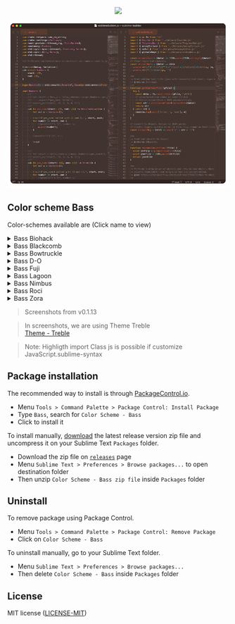 <p align="center">
    <a href="" title="Sublime Version">
        <img src="https://img.shields.io/badge/Build_for_Sublime_text-4143-orange?style=flat&logo=sublime-text"/>
    </a>
</p>

![Color Scheme Bass](assets/screenshots.gif)

## Color scheme Bass

Color-schemes available are (Click name to view)

<details>
  <summary>Bass Biohack</summary>
  <img src="assets/biohack.png" name="Biohack">
</details>
<details>
  <summary>Bass Blackcomb</summary>
  <img src="assets/blackcomb.png" name="Blackcomb">
</details>
<details>
  <summary>Bass Bowtruckle</summary>
  <img src="assets/bowtruckle.png" name="Bowtruckle">
</details>
<details>
  <summary>Bass D-O</summary>
  <img src="assets/d-o.png" name="D-O">
</details>
<details>
  <summary>Bass Fuji</summary>
  <img src="assets/fuji.png" name="Fuji">
</details>
<details>
  <summary>Bass Lagoon</summary>
  <img src="assets/lagoon.png" name="Lagoon">
</details>
<details>
  <summary>Bass Nimbus</summary>
  <img src="assets/nimbus.png" name="Nimbus">
</details>
<details>
  <summary>Bass Roci</summary>
  <img src="assets/roci.png" name="Roci">
</details>
<details>
  <summary>Bass Zora</summary>
  <img src="assets/zora.png" name="Zora">
</details>

> Screenshots from v0.1.13

> In screenshots, we are using Theme Treble  
[Theme - Treble](https://github.com/53v3n3d4/Theme-Treble)  

> Note: Highligth import Class js is possible if customize JavaScript.sublime-syntax

## Package installation

The recommended way to install is through [PackageControl.io](https://packagecontrol.io/packages/Color%20Scheme%20-%20Bass).  
- Menu `Tools > Command Palette > Package Control: Install Package`  
- Type `Bass`, search for `Color Scheme - Bass`  
- Click to install it  

To install manually, [download](https://github.com/53v3n3d4/Color-Scheme-Bass/releases) the latest release version zip file and uncompress it on your Sublime Text `Packages` folder.  
- Download the zip file on [`releases`](https://github.com/53v3n3d4/Color-Scheme-Bass/releases) page  
- Menu `Sublime Text > Preferences > Browse packages...` to open destination folder  
- Then unzip `Color Scheme - Bass zip file` inside `Packages` folder  

## Uninstall

To remove package using Package Control.  
- Menu `Tools > Command Palette > Package Control: Remove Package`  
- Click on `Color Scheme - Bass`  

To uninstall manually, go to your Sublime Text folder.  
- Menu `Sublime Text > Preferences > Browse packages...`  
- Then delete `Color Scheme - Bass` inside `Packages` folder  

## License

MIT license ([LICENSE-MIT](LICENSE))
